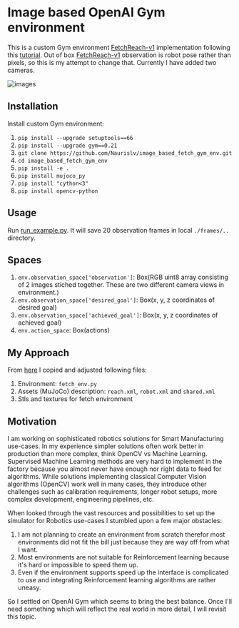 # Image based OpenAI Gym environment

This is a custom Gym environment [FetchReach-v1](https://gym.openai.com/envs/FetchReach-v1/) implementation following this [tutorial](https://medium.com/@apoddar573/making-your-own-custom-environment-in-gym-c3b65ff8cdaa). Out of box [FetchReach-v1](https://gym.openai.com/envs/FetchReach-v1/) observation is robot pose rather than pixels, so this is my attempt to change that. Currently I have added two cameras.

![images](images/env_example.png)

## Installation

Install custom Gym environment:

1. `pip install --upgrade setuptools==66`
2. `pip install --upgrade gym==0.21`
3. `git clone https://github.com/Naurislv/image_based_fetch_gym_env.git`
4. `cd image_based_fetch_gym_env`
5. `pip install -e .`
7. `pip install mujoco_py`
8. `pip install "cython<3"`
9. `pip install opencv-python`

## Usage

Run [run_example.py](run_example.py). It will save 20 observation frames in local `./frames/..` directory.

## Spaces

1. `env.observation_space['observation']`: Box(RGB uint8 array consisting of 2 images stiched together. These are two different camera views in environment.)
2. `env.observation_space['desired_goal']`: Box(x, y, z coordinates of desired goal)
3. `env.observation_space['achieved_goal']`: Box(x, y, z coordinates of achieved goal)
4. `env.action_space`: Box(actions)

## My Approach

From [here](https://github.com/openai/gym/tree/master/gym/envs/robotics) I copied and adjusted following files:

1. Environment: `fetch_env.py`
2. Assets (MuJoCo) description: `reach.xml`, `robot.xml` and `shared.xml`
3. Stls and textures for fetch environment


## Motivation

I am working on sophisticated robotics solutions for Smart Manufacturing use-cases. In my experience simpler solutions often work better in production than more complex, think OpenCV vs Machine Learning. Supervised Machine Learning methods are very hard to implement in the factory because you almost never have enough nor right data to feed for algorithms. While solutions implementing classical Computer Vision algorithms (OpenCV) work well in many cases, they introduce other challenges such as calibration requirements, longer robot setups, more complex development, engineering pipelines, etc.

When looked through the vast resources and possibilities to set up the simulator for Robotics use-cases I stumbled upon a few major obstacles:

1. I am not planning to create an environment from scratch therefor most environments did not fit the bill just because they are way off from what I want.
2. Most environments are not suitable for Reinforcement learning because it's hard or impossible to speed them up.
3. Even if the environment supports speed up the interface is complicated to use and integrating Reinforcement learning algorithms are rather uneasy.

So I settled on OpenAI Gym which seems to bring the best balance. Once I'll need something which will reflect the real world in more detail, I will revisit this topic.
